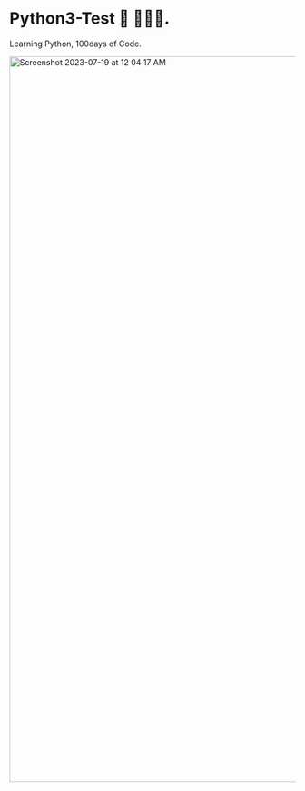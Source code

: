 # Python3-Test 🐍 🧑🏼‍💻.

Learning Python, 100days of Code.


<img width="1280" alt="Screenshot 2023-07-19 at 12 04 17 AM" src="https://github.com/Abstaina44/Python3-Test/assets/48015890/39603a0b-30db-4a72-ab8e-f7fd9ce77493">
